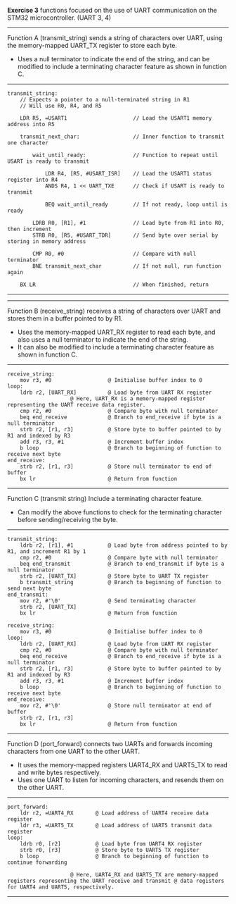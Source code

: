 **Exercise 3** functions focused on the use of UART communication on the STM32 microcontroller. (UART 3, 4)
___
Function A (transmit_string) sends a string of characters over UART, using the memory-mapped UART_TX register to store each byte. 
- Uses a null terminator to indicate the end of the string, and can be modified to include a terminating character feature as shown in function C.
___

```
transmit_string:
	// Expects a pointer to a null-terminated string in R1
	// Will use R0, R4, and R5

	LDR R5, =USART1 					// Load the USART1 memory address into R5

	transmit_next_char:					// Inner function to transmit one character

		wait_until_ready:				// Function to repeat until USART is ready to transmit

			LDR R4, [R5, #USART_ISR]	// Load the USART1 status register into R4
			ANDS R4, 1 << UART_TXE		// Check if USART is ready to transmit

			BEQ wait_until_ready		// If not ready, loop until is ready

		LDRB R0, [R1], #1				// Load byte from R1 into R0, then increment
		STRB R0, [R5, #USART_TDR]		// Send byte over serial by storing in memory address

		CMP R0, #0						// Compare with null terminator
		BNE transmit_next_char			// If not null, run function again

	BX LR								// When finished, return
```
    
___
___
Function B (receive_string) receives a string of characters over UART and stores them in a buffer pointed to by R1. 
- Uses the memory-mapped UART_RX register to read each byte, and also uses a null terminator to indicate the end of the string. 
- It can also be modified to include a terminating character feature as shown in function C.
___

```
receive_string: 
	mov r3, #0                	@ Initialise buffer index to 0 
loop: 
	ldrb r2, [UART_RX]        	@ Load byte from UART RX register 
					@ Here, UART_RX is a memory-mapped register representing the UART receive data register.
	cmp r2, #0                	@ Compare byte with null terminator 
	beq end_receive           	@ Branch to end_receive if byte is a null terminator 
	strb r2, [r1, r3]         	@ Store byte to buffer pointed to by R1 and indexed by R3 
	add r3, r3, #1            	@ Increment buffer index 
	b loop                    	@ Branch to beginning of function to receive next byte 
end_receive: 
	strb r2, [r1, r3]         	@ Store null terminator to end of buffer 
	bx lr                     	@ Return from function
```
	
___
Function C (transmit string) Include a terminating character feature. 
- Can modify the above functions to check for the terminating character before sending/receiving the byte.
___

```
transmit_string:
    ldrb r2, [r1], #1     		@ Load byte from address pointed to by R1, and increment R1 by 1
    cmp r2, #0            		@ Compare byte with null terminator
    beq end_transmit      		@ Branch to end_transmit if byte is a null terminator
    strb r2, [UART_TX]    		@ Store byte to UART TX register
    b transmit_string     		@ Branch to beginning of function to send next byte
end_transmit:
    mov r2, #'\0'         		@ Send terminating character
    strb r2, [UART_TX]
    bx lr                 		@ Return from function
    
receive_string:
    mov r3, #0            		@ Initialise buffer index to 0
loop:
    ldrb r2, [UART_RX]    		@ Load byte from UART RX register
    cmp r2, #0            		@ Compare byte with null terminator
    beq end_receive       		@ Branch to end_receive if byte is a null terminator
    strb r2, [r1, r3]     		@ Store byte to buffer pointed to by R1 and indexed by R3
    add r3, r3, #1       		@ Increment buffer index
    b loop                		@ Branch to beginning of function to receive next byte
end_receive:
    mov r2, #'\0'         		@ Store null terminator at end of buffer
    strb r2, [r1, r3]
    bx lr                 		@ Return from function
```
    
___
Function D (port_forward) connects two UARTs and forwards incoming characters from one UART to the other UART. 
- It uses the memory-mapped registers UART4_RX and UART5_TX to read and write bytes respectively.
- Uses one UART to listen for incoming characters, and resends them on the other UART.
___

```
port_forward:
	ldr r2, =UART4_RX 		@ Load address of UART4 receive data register
	ldr r3, =UART5_TX 		@ Load address of UART5 transmit data register
loop:
	ldrb r0, [r2]     		@ Load byte from UART4 RX register
	strb r0, [r3]     		@ Store byte to UART5 TX register
	b loop            		@ Branch to beginning of function to continue forwarding

					@ Here, UART4_RX and UART5_TX are memory-mapped registers representing the UART receive and transmit @ data registers for UART4 and UART5, respectively.
```

___
